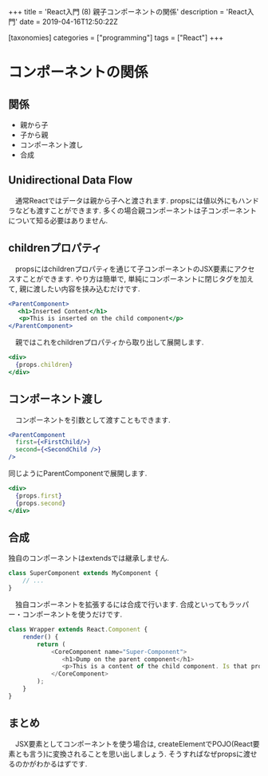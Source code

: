 +++
title = 'React入門 (8) 親子コンポーネントの関係'
description =  'React入門'
date = 2019-04-16T12:50:22Z

[taxonomies]
categories = ["programming"]
tags = ["React"]
+++

# コンポーネントの関係

## 関係

+ 親から子
+ 子から親
+ コンポーネント渡し
+ 合成

## Unidirectional Data Flow

　通常Reactではデータは親から子へと渡されます. propsには値以外にもハンドラなども渡すことができます. 多くの場合親コンポーネントは子コンポーネントについて知る必要はありません.

## childrenプロパティ

　propsにはchildrenプロパティを通じて子コンポーネントのJSX要素にアクセスすことができます. やり方は簡単で, 単純にコンポーネントに閉じタグを加えて, 親に渡したい内容を挟み込むだけです.

```jsx
<ParentComponent>
　 <h1>Inserted Content</h1>
   <p>This is inserted on the child component</p>
</ParentComponent>
```

　親ではこれをchildrenプロパティから取り出して展開します.

```jsx
<div>
  {props.children}
</div>
```

## コンポーネント渡し

　コンポーネントを引数として渡すこともできます.

```jsx
<ParentComponent
  first={<FirstChild/>}
  second={<SecondChild />}
/>
```

 同じようにParentComponentで展開します.

 ```jsx
 <div>
   {props.first}
   {props.second}
 </div>
 ```

 ## 合成

  独自のコンポーネントはextendsでは継承しません.

```javascript
class SuperComponent extends MyComponent { 
    // ...
}
```

　独自コンポーネントを拡張するには合成で行います. 合成といってもラッパー・コンポーネントを使うだけです.

```javascript
class Wrapper extends React.Component {
    render() {
        return (
            <CoreComponent name="Super-Component">
               <h1>Dump on the parent component</h1>
               <p>This is a content of the child component. Is that properly inserted?</p>
            </CoreComponent>
        );
    }
}
```

## まとめ

　JSX要素としてコンポーネントを使う場合は, createElementでPOJO(React要素とも言う)に変換されることを思い出しましょう. そうすればなぜpropsに渡せるのかがわかるはずです. 
